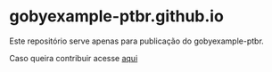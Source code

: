 # gobyexample-ptbr.github.io

Este repositório serve apenas para publicação do gobyexample-ptbr.

Caso queira contribuir acesse [aqui](https://github.com/MrErlison/gobyexample-ptbr)

